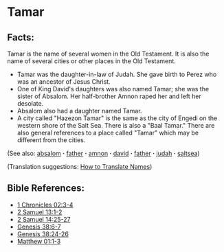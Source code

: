 # Tamar #

## Facts: ##

Tamar is the name of several women in the Old Testament. It is also the name of several cities or other places in the Old Testament.
* Tamar was the daughter-in-law of Judah. She gave birth to Perez who was an ancestor of Jesus Christ.
* One of King David's daughters was also named Tamar; she was the sister of Absalom. Her half-brother Amnon raped her and left her desolate.
* Absalom also had a daughter named Tamar.
* A city called "Hazezon Tamar" is the same as the city of Engedi on the western shore of the Salt Sea. There is also a "Baal Tamar." There are also general references to a place called "Tamar" which may be different from the cities.

(See also: [absalom](../other/absalom.md) **·** [father](../other/father.md) **·** [amnon](../other/amnon.md) **·** [david](../other/david.md) **·** [father](../other/father.md) **·** [judah](../other/judah.md) **·** [saltsea](../other/saltsea.md))

(Translation suggestions: [How to Translate Names](https://git.door43.org/Door43/en-ta-translate-vol1/src/master/content/translate_names.md))

## Bible References: ##

* [1 Chronicles 02:3-4](https://door43.org/en/bible/notes/1ch/02/03)
* [2 Samuel 13:1-2](https://door43.org/en/bible/notes/2sa/13/01)
* [2 Samuel 14:25-27](https://door43.org/en/bible/notes/2sa/14/25)
* [Genesis 38:6-7](https://door43.org/en/bible/notes/gen/38/06)
* [Genesis 38:24-26](https://door43.org/en/bible/notes/gen/38/24)
* [Matthew 01:1-3](https://door43.org/en/bible/notes/mat/01/01)


